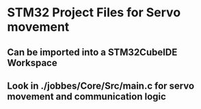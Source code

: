 # STM32 Project Files for Servo movement
## Can be imported into a STM32CubeIDE Workspace
## Look in ./jobbes/Core/Src/main.c for servo movement and communication logic
